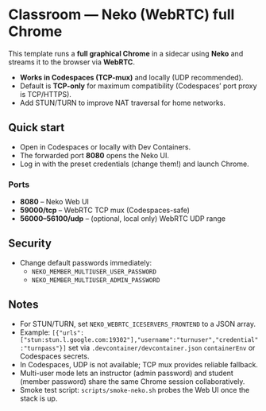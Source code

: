 # Classroom — Neko (WebRTC) full Chrome

This template runs a **full graphical Chrome** in a sidecar using **Neko** and streams it to the browser via **WebRTC**.

- **Works in Codespaces (TCP-mux)** and locally (UDP recommended).
- Default is **TCP-only** for maximum compatibility (Codespaces’ port proxy is TCP/HTTPS).
- Add STUN/TURN to improve NAT traversal for home networks.

## Quick start

- Open in Codespaces or locally with Dev Containers.
- The forwarded port **8080** opens the Neko UI.
- Log in with the preset credentials (change them!) and launch Chrome.

### Ports
- **8080** – Neko Web UI
- **59000/tcp** – WebRTC TCP mux (Codespaces-safe)
- **56000–56100/udp** – (optional, local only) WebRTC UDP range

## Security
- Change default passwords immediately:
  - `NEKO_MEMBER_MULTIUSER_USER_PASSWORD`
  - `NEKO_MEMBER_MULTIUSER_ADMIN_PASSWORD`

## Notes
- For STUN/TURN, set `NEKO_WEBRTC_ICESERVERS_FRONTEND` to a JSON array.
- Example: `[{"urls":["stun:stun.l.google.com:19302"],"username":"turnuser","credential":"turnpass"}]` set via `.devcontainer/devcontainer.json` `containerEnv` or Codespaces secrets.
- In Codespaces, UDP is not available; TCP mux provides reliable fallback.
- Multi-user mode lets an instructor (admin password) and student (member password) share the same Chrome session collaboratively.
- Smoke test script: `scripts/smoke-neko.sh` probes the Web UI once the stack is up.
